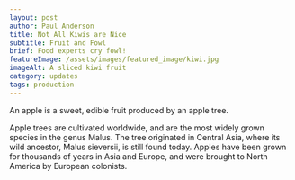 ```yaml
---
layout: post
author: Paul Anderson
title: Not All Kiwis are Nice
subtitle: Fruit and Fowl
brief: Food experts cry fowl!
featureImage: /assets/images/featured_image/kiwi.jpg
imageAlt: A sliced kiwi fruit
category: updates
tags: production
---
```

An apple is a sweet, edible fruit produced by an apple tree.

Apple trees are cultivated worldwide, and are the most widely grown species in
the genus Malus. The tree originated in Central Asia, where its wild ancestor,
Malus sieversii, is still found today. Apples have been grown for thousands of
years in Asia and Europe, and were brought to North America by European
colonists.
